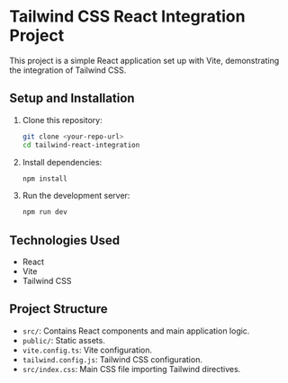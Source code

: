 # Tailwind CSS React Integration Project

This project is a simple React application set up with Vite, demonstrating the integration of Tailwind CSS.

## Setup and Installation

1.  Clone this repository:
    ```bash
    git clone <your-repo-url>
    cd tailwind-react-integration
    ```
2.  Install dependencies:
    ```bash
    npm install
    ```
3.  Run the development server:
    ```bash
    npm run dev
    ```

## Technologies Used

* React
* Vite
* Tailwind CSS

## Project Structure

* `src/`: Contains React components and main application logic.
* `public/`: Static assets.
* `vite.config.ts`: Vite configuration.
* `tailwind.config.js`: Tailwind CSS configuration.
* `src/index.css`: Main CSS file importing Tailwind directives.
